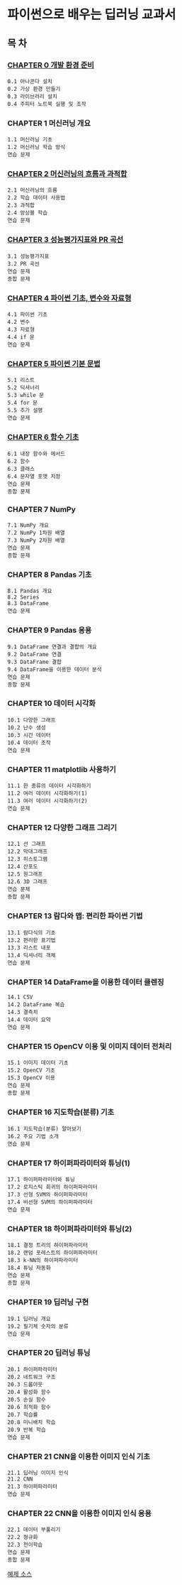 # 파이썬으로 배우는 딥러닝 교과서

## 목 차

### [CHAPTER 0 개발 환경 준비](./files/ch0.ipynb)
```shell
0.1 아나콘다 설치
0.2 가상 환경 만들기
0.3 라이브러리 설치
0.4 주피터 노트북 실행 및 조작
```

### CHAPTER 1 머신러닝 개요
```shell
1.1 머신러닝 기초
1.2 머신러닝 학습 방식
연습 문제
```

### [CHAPTER 2 머신러닝의 흐름과 과적합](./files/ch2.ipynb)
```shell
2.1 머신러닝의 흐름
2.2 학습 데이터 사용법
2.3 과적합
2.4 앙상블 학습
연습 문제
```

### [CHAPTER 3 성능평가지표와 PR 곡선](./files/ch3.ipynb)
```shell
3.1 성능평가지표
3.2 PR 곡선
연습 문제
종합 문제
```

### [CHAPTER 4 파이썬 기초, 변수와 자료형](./files/ch4.ipynb)
```shell
4.1 파이썬 기초
4.2 변수
4.3 자료형
4.4 if 문
연습 문제
```

### [CHAPTER 5 파이썬 기본 문법](./files/ch5.ipynb)
```shell
5.1 리스트
5.2 딕셔너리
5.3 while 문
5.4 for 문
5.5 추가 설명
연습 문제
```

### [CHAPTER 6 함수 기초](./files/ch6.ipynb)
```shell
6.1 내장 함수와 메서드
6.2 함수
6.3 클래스
6.4 문자열 포맷 지정
연습 문제
종합 문제
```

### CHAPTER 7 NumPy
```shell
7.1 NumPy 개요
7.2 NumPy 1차원 배열
7.3 NumPy 2차원 배열
연습 문제
종합 문제
```

### CHAPTER 8 Pandas 기초
```shell
8.1 Pandas 개요
8.2 Series
8.3 DataFrame
연습 문제
```

### CHAPTER 9 Pandas 응용
```shell
9.1 DataFrame 연결과 결합의 개요
9.2 DataFrame 연결
9.3 DataFrame 결합
9.4 DataFrame을 이용한 데이터 분석
연습 문제
종합 문제
```

### CHAPTER 10 데이터 시각화
```shell
10.1 다양한 그래프
10.2 난수 생성
10.3 시간 데이터
10.4 데이터 조작
연습 문제
```

### CHAPTER 11 matplotlib 사용하기
```shell
11.1 한 종류의 데이터 시각화하기
11.2 여러 데이터 시각화하기(1)
11.3 여러 데이터 시각화하기(2)
연습 문제
```

### CHAPTER 12 다양한 그래프 그리기
```shell
12.1 선 그래프
12.2 막대그래프
12.3 히스토그램
12.4 산포도
12.5 원그래프
12.6 3D 그래프
연습 문제
종합 문제
```

### CHAPTER 13 람다와 맵: 편리한 파이썬 기법
```shell
13.1 람다식의 기초
13.2 편리한 표기법
13.3 리스트 내포
13.4 딕셔너리 객체
연습 문제
```

### CHAPTER 14 DataFrame을 이용한 데이터 클렌징
```shell
14.1 CSV
14.2 DataFrame 복습
14.3 결측치
14.4 데이터 요약
연습 문제
```

### CHAPTER 15 OpenCV 이용 및 이미지 데이터 전처리
```shell
15.1 이미지 데이터 기초
15.2 OpenCV 기초
15.3 OpenCV 이용
연습 문제
종합 문제
```

### CHAPTER 16 지도학습(분류) 기초
```shell
16.1 지도학습(분류) 알아보기
16.2 주요 기법 소개
연습 문제
```

### CHAPTER 17 하이퍼파라미터와 튜닝(1)
```shell
17.1 하이퍼파라미터와 튜닝
17.2 로지스틱 회귀의 하이퍼파라미터
17.3 선형 SVM의 하이퍼파라미터
17.4 비선형 SVM의 하이퍼파라미터
연습 문제
```

### CHAPTER 18 하이퍼파라미터와 튜닝(2)
```shell
18.1 결정 트리의 하이퍼파라미터
18.2 랜덤 포레스트의 하이퍼파라미터
18.3 k-NN의 하이퍼파라미터
18.4 튜닝 자동화
연습 문제
종합 문제
```

### CHAPTER 19 딥러닝 구현
```shell
19.1 딥러닝 개요
19.2 필기체 숫자의 분류
연습 문제
```

### CHAPTER 20 딥러닝 튜닝
```shell
20.1 하이퍼파라미터
20.2 네트워크 구조
20.3 드롭아웃
20.4 활성화 함수
20.5 손실 함수
20.6 최적화 함수
20.7 학습률
20.8 미니배치 학습
20.9 반복 학습
연습 문제
```

### CHAPTER 21 CNN을 이용한 이미지 인식 기초
```shell
21.1 딥러닝 이미지 인식
21.2 CNN
21.3 하이퍼파라미터
연습 문제
```

### CHAPTER 22 CNN을 이용한 이미지 인식 응용
```shell
22.1 데이터 부풀리기
22.2 정규화
22.3 전이학습
연습 문제
종합 문제
```


[예제 소스](http://hanbit.co.kr/src/10282)
